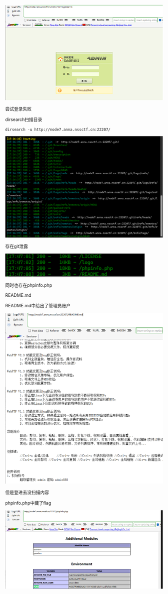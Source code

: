 ![image-20250403173642290](./assets/image-20250403173642290.png)

尝试登录失败



dirsearch扫描目录

```
dirsearch -u http://node7.anna.nssctf.cn:22207/
```

![image-20250403173705072](./assets/image-20250403173705072.png)

存在git泄露

![image-20250403174717290](./assets/image-20250403174717290.png)

同时也存在phpinfo.php

README.md



README.md中给出了管理员账户

![image-20250403174951707](./assets/image-20250403174951707.png)

但是登进去没扫描内容



phpinfo.php中藏了flag

![image-20250403175023113](./assets/image-20250403175023113.png)